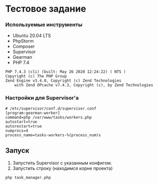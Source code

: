 # Тестовое задание
### Используемые инструменты
- Ubuntu 20.04 LTS
- PhpStorm
- Composer
- Supervisor
- Gearman
- PHP 7.4
```
PHP 7.4.3 (cli) (built: May 26 2020 12:24:22) ( NTS )
Copyright (c) The PHP Group
Zend Engine v3.4.0, Copyright (c) Zend Technologies
    with Zend OPcache v7.4.3, Copyright (c), by Zend Technologies
```

### Настройки для Supervisor'a
```
# /etc/supervisor/conf.d/supervisor.conf 
[program:gearman-worker]
command=php /var/www/tasks/workers.php
autostart=true
autorestart=true
numprocs=4
process_name=tasks-workers-%(process_num)s
```

## Запуск
1. Запустить Supervisor с указанным конфигом.
2. Запустить строку (находимся корне проекта)
```
php task_manager.php
```